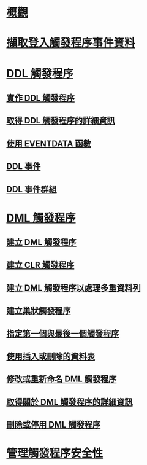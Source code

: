 # [概觀](logon-triggers.md)  
# [擷取登入觸發程序事件資料](capture-logon-trigger-event-data.md)  
# [DDL 觸發程序](ddl-triggers.md)  
## [實作 DDL 觸發程序](implement-ddl-triggers.md)  
## [取得 DDL 觸發程序的詳細資訊](get-information-about-ddl-triggers.md)  
## [使用 EVENTDATA 函數](use-the-eventdata-function.md)  
## [DDL 事件](ddl-events.md)  
## [DDL 事件群組](ddl-event-groups.md)  
# [DML 觸發程序](dml-triggers.md)  
## [建立 DML 觸發程序](create-dml-triggers.md)  
## [建立 CLR 觸發程序](create-clr-triggers.md)  
## [建立 DML 觸發程序以處理多重資料列](create-dml-triggers-to-handle-multiple-rows-of-data.md)  
## [建立巢狀觸發程序](create-nested-triggers.md)  
## [指定第一個與最後一個觸發程序](specify-first-and-last-triggers.md)  
## [使用插入或刪除的資料表](use-the-inserted-and-deleted-tables.md)  
## [修改或重新命名 DML 觸發程序](modify-or-rename-dml-triggers.md)  
## [取得關於 DML 觸發程序的詳細資訊](get-information-about-dml-triggers.md)  
## [刪除或停用 DML 觸發程序](delete-or-disable-dml-triggers.md)  
# [管理觸發程序安全性](manage-trigger-security.md)  
